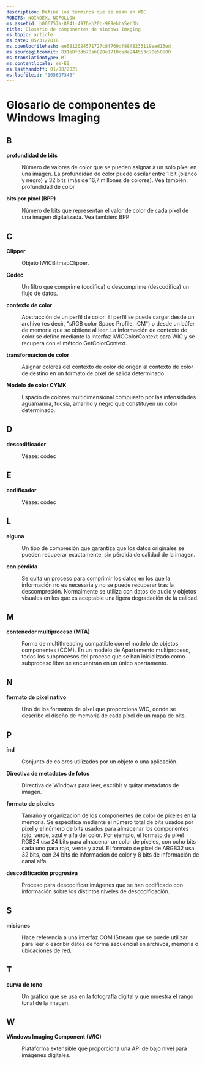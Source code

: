 ```yaml
---
description: Define los términos que se usan en WIC.
ROBOTS: NOINDEX, NOFOLLOW
ms.assetid: b066757a-8841-4976-b20b-989ebba5eb3b
title: Glosario de componentes de Windows Imaging
ms.topic: article
ms.date: 05/31/2018
ms.openlocfilehash: ee6812024571727c8f769df88f8233119eed13ed
ms.sourcegitcommit: 831e8f3db78ab820e1710cede244553c70e50500
ms.translationtype: MT
ms.contentlocale: es-ES
ms.lasthandoff: 01/08/2021
ms.locfileid: "105697346"
---
```

# <a name="windows-imaging-component-glossary"></a>Glosario de componentes de Windows Imaging

## <a name="b"></a>B

<dl> <dt>

**profundidad de bits**
</dt> <dd>

Número de valores de color que se pueden asignar a un solo píxel en una imagen. La profundidad de color puede oscilar entre 1 bit (blanco y negro) y 32 bits (más de 16,7 millones de colores). Vea también: profundidad de color

</dd> <dt>

**bits por píxel (BPP)**
</dt> <dd>

Número de bits que representan el valor de color de cada píxel de una imagen digitalizada. Vea también: BPP

</dd> </dl>

## <a name="c"></a>C

<dl> <dt>

**Clipper**
</dt> <dd>

Objeto IWICBitmapClipper.

</dd> <dt>

**Codec**
</dt> <dd>

Un filtro que comprime (codifica) o descomprime (descodifica) un flujo de datos.

</dd> <dt>

**contexto de color**
</dt> <dd>

Abstracción de un perfil de color. El perfil se puede cargar desde un archivo (es decir, "sRGB color Space Profile. ICM") o desde un búfer de memoria que se obtiene al leer. La información de contexto de color se define mediante la interfaz IWICColorContext para WIC y se recupera con el método GetColorContext.

</dd> <dt>

**transformación de color**
</dt> <dd>

Asignar colores del contexto de color de origen al contexto de color de destino en un formato de píxel de salida determinado.

</dd> <dt>

**Modelo de color CYMK**
</dt> <dd>

Espacio de colores multidimensional compuesto por las intensidades aguamarina, fucsia, amarillo y negro que constituyen un color determinado.

</dd> </dl>

## <a name="d"></a>D

<dl> <dt>

**descodificador**
</dt> <dd>

Véase: códec

</dd> </dl>

## <a name="e"></a>E

<dl> <dt>

**codificador**
</dt> <dd>

Véase: códec

</dd> </dl>

## <a name="l"></a>L

<dl> <dt>

**alguna**
</dt> <dd>

Un tipo de compresión que garantiza que los datos originales se pueden recuperar exactamente, sin pérdida de calidad de la imagen.

</dd> <dt>

**con pérdida**
</dt> <dd>

Se quita un proceso para comprimir los datos en los que la información no es necesaria y no se puede recuperar tras la descompresión. Normalmente se utiliza con datos de audio y objetos visuales en los que es aceptable una ligera degradación de la calidad.

</dd> </dl>

## <a name="m"></a>M

<dl> <dt>

**contenedor multiproceso (MTA)**
</dt> <dd>

Forma de multithreading compatible con el modelo de objetos componentes (COM). En un modelo de Apartamento multiproceso, todos los subprocesos del proceso que se han inicializado como subproceso libre se encuentran en un único apartamento.

</dd> </dl>

## <a name="n"></a>N

<dl> <dt>

**formato de píxel nativo**
</dt> <dd>

Uno de los formatos de píxel que proporciona WIC, donde se describe el diseño de memoria de cada píxel de un mapa de bits.

</dd> </dl>

## <a name="p"></a>P

<dl> <dt>

**índ**
</dt> <dd>

Conjunto de colores utilizados por un objeto o una aplicación.

</dd> <dt>

**Directiva de metadatos de fotos**
</dt> <dd>

Directiva de Windows para leer, escribir y quitar metadatos de imagen.

</dd> <dt>

**formato de píxeles**
</dt> <dd>

Tamaño y organización de los componentes de color de píxeles en la memoria. Se especifica mediante el número total de bits usados por píxel y el número de bits usados para almacenar los componentes rojo, verde, azul y alfa del color. Por ejemplo, el formato de píxel RGB24 usa 24 bits para almacenar un color de píxeles, con ocho bits cada uno para rojo, verde y azul. El formato de píxel de ARGB32 usa 32 bits, con 24 bits de información de color y 8 bits de información de canal alfa.

</dd> <dt>

**descodificación progresiva**
</dt> <dd>

Proceso para descodificar imágenes que se han codificado con información sobre los distintos niveles de descodificación.

</dd> </dl>

## <a name="s"></a>S

<dl> <dt>

**misiones**
</dt> <dd>

Hace referencia a una interfaz COM IStream que se puede utilizar para leer o escribir datos de forma secuencial en archivos, memoria o ubicaciones de red.

</dd> </dl>

## <a name="t"></a>T

<dl> <dt>

**curva de tono**
</dt> <dd>

Un gráfico que se usa en la fotografía digital y que muestra el rango tonal de la imagen.

</dd> </dl>

## <a name="w"></a>W

<dl> <dt>

**Windows Imaging Component (WIC)**
</dt> <dd>

Plataforma extensible que proporciona una API de bajo nivel para imágenes digitales.

</dd> </dl>

 

 



